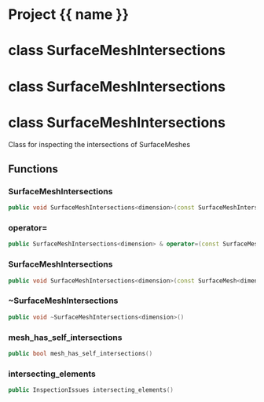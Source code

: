 <script setup>
import {useRoute} from 'vitepress'
const {path} = useRoute()
const tokens = path.split('/')
const words = tokens[2].split('-');
for (let i = 0; i < words.length; i++) {
    words[i] = words[i].charAt(0).toUpperCase() + words[i].slice(1);
    words[i] = words[i].replace('geode', 'Geode')
}
const name = words.join('-');
</script>
# Project {{ name }}

# class SurfaceMeshIntersections


# class SurfaceMeshIntersections


# class SurfaceMeshIntersections


 Class for inspecting the intersections of SurfaceMeshes



## Functions

### SurfaceMeshIntersections

```cpp
public void SurfaceMeshIntersections<dimension>(const SurfaceMeshIntersections<dimension> & )
```


### operator=

```cpp
public SurfaceMeshIntersections<dimension> & operator=(const SurfaceMeshIntersections<dimension> & )
```


### SurfaceMeshIntersections

```cpp
public void SurfaceMeshIntersections<dimension>(const SurfaceMesh<dimension> & mesh)
```


### ~SurfaceMeshIntersections

```cpp
public void ~SurfaceMeshIntersections<dimension>()
```


### mesh_has_self_intersections

```cpp
public bool mesh_has_self_intersections()
```


### intersecting_elements

```cpp
public InspectionIssues intersecting_elements()
```




